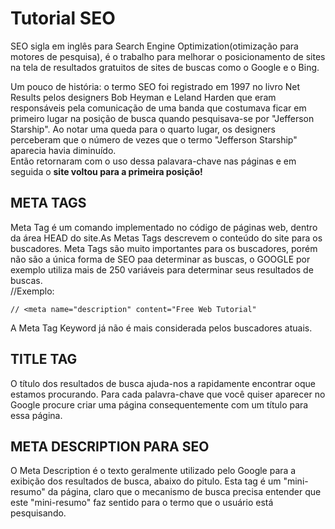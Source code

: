 <h1>Tutorial SEO</h1>
<p>SEO sigla em inglês para Search Engine Optimization(otimização para motores de pesquisa), é o trabalho para melhorar o posicionamento
de sites na tela de resultados gratuitos de sites de buscas como o Google e o Bing. </p>
<p>Um pouco de história: o termo SEO foi registrado em 1997 no livro Net Results pelos designers Bob Heyman e Leland Harden que eram responsáveis pela comunicação de uma banda que costumava ficar em primeiro lugar na posição de busca quando pesquisava-se por "Jefferson Starship". Ao notar uma queda para o quarto lugar, os designers perceberam que o número de vezes que o termo "Jefferson Starship" aparecia havia diminuído. <br>
Então retornaram com o uso dessa palavara-chave nas páginas e em seguida o <strong>site voltou para a primeira posição!</strong></p>

<h2>META TAGS</h2>
<p>Meta Tag é um comando implementado no código de páginas web, dentro da área HEAD do site.As Metas Tags descrevem o conteúdo do site para os buscadores. Meta Tags são muito importantes para os buscadores, porém não são a única forma de SEO paa determinar as buscas, o GOOGLE por exemplo utiliza mais de 250 variáveis para determinar seus resultados de buscas. <br>
	//Exemplo:

	// <meta name="description" content="Free Web Tutorial"
</p>
<p>A Meta Tag Keyword já não é mais considerada pelos buscadores atuais.</p>

<h2>TITLE TAG</h2>
<p>O título dos resultados de busca ajuda-nos a rapidamente encontrar oque estamos procurando.
	Para cada palavra-chave que você quiser aparecer no Google procure criar uma página consequentemente com um título para essa página.
</p>
<h2>META DESCRIPTION PARA SEO</h2>
<p>O Meta Description é o texto geralmente utilizado pelo Google para a exibição dos resultados de busca, abaixo do pitulo. Esta tag é um "mini-resumo" da página, claro que o mecanismo de busca precisa entender que
este "mini-resumo" faz sentido para o termo que o usuário está pesquisando.</p>